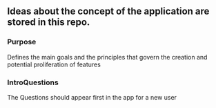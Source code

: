 ## Ideas about the concept of the application are stored in this repo.

### Purpose
Defines the main goals and the principles that govern the creation and potential proliferation of features   

### IntroQuestions
The Questions should appear first in the app for a new user

